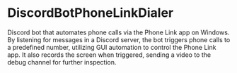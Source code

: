 # DiscordBotPhoneLinkDialer
Discord bot that automates phone calls via the Phone Link app on Windows. By listening for messages in a Discord server, the bot triggers phone calls to a predefined number, utilizing GUI automation to control the Phone Link app. It also records the screen when triggered, sending a video to the debug channel for further inspection.
